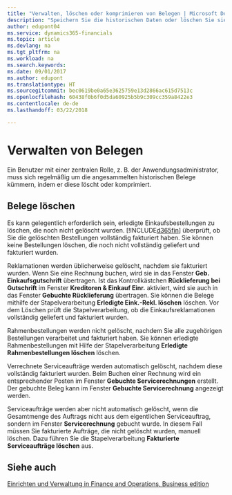 ```yaml
---
title: "Verwalten, löschen oder komprimieren von Belegen | Microsoft Docs"
description: "Speichern Sie die historischen Daten oder löschen Sie sie."
author: edupont04
ms.service: dynamics365-financials
ms.topic: article
ms.devlang: na
ms.tgt_pltfrm: na
ms.workload: na
ms.search.keywords: 
ms.date: 09/01/2017
ms.author: edupont
ms.translationtype: HT
ms.sourcegitcommit: bec0619be0a65e3625759e13d2866ac615d7513c
ms.openlocfilehash: 60438f0b6f0d5da60925b5b9c309cc359a8422e3
ms.contentlocale: de-de
ms.lasthandoff: 03/22/2018

---
```

# <a name="manage-documents"></a>Verwalten von Belegen
Ein Benutzer mit einer zentralen Rolle, z. B. der Anwendungsadministrator, muss sich regelmäßig um die angesammelten historischen Belege kümmern, indem er diese löscht oder komprimiert.  

## <a name="delete-documents"></a>Belege löschen
Es kann gelegentlich erforderlich sein, erledigte Einkaufsbestellungen zu löschen, die noch nicht gelöscht wurden. [!INCLUDE[d365fin](includes/d365fin_md.md)] überprüft, ob Sie die gelöschten Bestellungen vollständig fakturiert haben. Sie können keine Bestellungen löschen, die noch nicht vollständig geliefert und fakturiert wurden.  

Reklamationen werden üblicherweise gelöscht, nachdem sie fakturiert wurden. Wenn Sie eine Rechnung buchen, wird sie in das Fenster **Geb. Einkaufsgutschrift** übertragen. Ist das Kontrollkästchen **Rücklieferung bei Gutschrift** im Fenster **Kreditoren & Einkauf Einr.** aktiviert, wird sie auch in das Fenster **Gebuchte Rücklieferung** übertragen. Sie können die Belege mithilfe der Stapelverarbeitung **Erledigte Eink.-Rekl. löschen** löschen. Vor dem Löschen prüft die Stapelverarbeitung, ob die Einkaufsreklamationen vollständig geliefert und fakturiert wurden.  

Rahmenbestellungen werden nicht gelöscht, nachdem Sie alle zugehörigen Bestellungen verarbeitet und fakturiert haben. Sie können erledigte Rahmenbestellungen mit Hilfe der Stapelverarbeitung **Erledigte Rahmenbestellungen löschen** löschen.  

Verrechnete Serviceaufträge werden automatisch gelöscht, nachdem diese vollständig fakturiert wurden. Beim Buchen einer Rechnung wird ein entsprechender Posten im Fenster **Gebuchte Servicerechnungen** erstellt. Der gebuchte Beleg kann im Fenster **Gebuchte Servicerechnung** angezeigt werden.  

Serviceaufträge werden aber nicht automatisch gelöscht, wenn die Gesamtmenge des Auftrags nicht aus dem eigentlichen Serviceauftrag, sondern im Fenster **Servicerechnung** gebucht wurde. In diesem Fall müssen Sie fakturierte Aufträge, die nicht gelöscht wurden, manuell löschen. Dazu führen Sie die Stapelverarbeitung **Fakturierte Serviceaufträge löschen** aus.  

## <a name="see-also"></a>Siehe auch  
[Einrichten und Verwaltung in Finance and Operations, Business edition](admin-setup-and-administration.md)  

